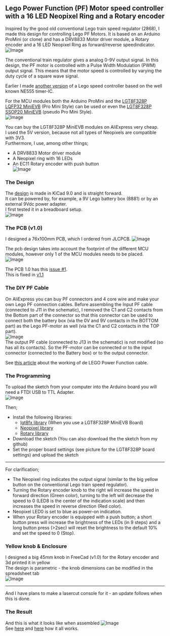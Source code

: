 ## Lego Power Function (PF) Motor speed controller with a 16 LED Neopixel Ring and a Rotary encoder

Inspired by the good old conventional Lego train speed regulator (2868), I made this design for controlling Lego PF Motors. It is based on an Arduino ProMini (or clone) and has a DRV8833 Motor driver module, a Rotary encoder and a 16 LED Neopixel Ring as forward/reverse speedindicator.
![Image](https://github.com/user-attachments/assets/080438ce-71e4-45de-afbd-547af4345155)

The conventional train regulator gives a analog 0-9V output signal. In this design, the PF motor is controlled with a Pulse Width Modulation (PWM) output signal. This means that the motor speed is controlled by varying the duty cycle of a square wave signal.

Earlier I made [another version](https://github.com/rdalen/Lego_PF-Motor-SpeedController) of a Lego speed controller based on the well known NE555 timer-IC. 

For the MCU modules both the Arduino ProMini and the [LGT8F328P LQFP32 MiniEVB](https://wolles-elektronikkiste.de/en/minievb-boards-an-overview) (Pro Mini Style) can be used or even the [LGT8F328P SSOP20 MiniEVB](https://wolles-elektronikkiste.de/en/minievb-boards-an-overview) (pseudo Pro Mini Style).  
![Image](https://github.com/user-attachments/assets/0f129618-70d6-4ebd-975c-3ff58fa520ff)  

You can buy the LGT8F328P MiniEVB modules on AliExpress very cheap.  
I used the 5V version, because not all types of Neopixels are compatible with 3V3.  
Furthermore, I use, among other things;  
- A DRV8833 Motor driver module  
- A Neopixel ring with 16 LEDs  
- An EC11 Rotary encoder with push button  
![Image](https://github.com/user-attachments/assets/06701ed0-27e3-411e-9106-8a072cb2fcc8)

### The Design
The [design](/docs/Lego%20PF%20Motor%20speed%20controller%20with%20Neopixel%20-%20Schematic.pdf) is made in KiCad 9.0 and is straight forward.  
It can be powered by, for example, a 9V Lego battery box (8881) or by an external 9Vdc power adapter.  
I first tested it in a breadboard setup.  
![Image](https://github.com/user-attachments/assets/53ff555d-a833-40cc-8e04-70d34815b413)

### The PCB (v1.0)
I designed a 76x100mm PCB, which I ordered from JLCPCB. 
![Image](https://github.com/user-attachments/assets/d91549f5-1c7f-4ae1-9b96-8a0b97472900)

The pcb design takes into account the footprint of the different MCU modules, however only 1 of the MCU modules needs to be placed.  
![Image](https://github.com/user-attachments/assets/7c215320-499c-41ac-976d-e5720ad172ec)  

The PCB 1.0 has this [issue #1](https://github.com/rdalen/Lego_PF-Motor-SpeedController_Neopixel-version/issues/1).  
This is fixed in [v1.1](https://github.com/rdalen/Lego_PF-Motor-SpeedController_Neopixel-version/blob/main/src/KiCad9.0/Lego%20PF-Motor%20PWM%20Speedcontroller%20-%20Neopixel%20version-v1.1.zip)

### The DIY PF Cable
On AliExpress you can buy PF connectors and 4 core wire and make your own Lego PF connection cables.
Before assembling the Input PF cable (connected to J11 in the schematic), I removed the C1 and C2 contacts from the Bottom part of the connector so that this connector can be used to connect both the battery box (via the 0V and 9V contacts in the BOTTOM part) as the Lego PF-motor as well (via the C1 and C2 contacts in the TOP part).  
![Image](https://github.com/user-attachments/assets/0d40d8c7-a8f0-4172-9ac3-674145432b49)  
The output PF cable (connected to J13 in the schematic) is not modified (so has all its contacts).
So the PF-motor can be connected or to the input connector (connected to the Battery box) or to the output connector.  

See [this article](https://www.philohome.com/pf/pf.htm) about the working of de LEGO Power Function cable.

### The Programming

To upload the sketch from your computer into the Arduino board you will need a FTDI USB to TTL Adapter.  
![Image](https://github.com/user-attachments/assets/b041cc7b-5861-4736-9400-6b8c63063f8f)

Then;  
- Install the following libraries:
  - [lgt8fx library](https://github.com/dbuezas/lgt8fx?tab=readme-ov-file) (When you use a LGT8F328P MiniEVB Board)
  - [Neopixel library](https://github.com/adafruit/Adafruit_NeoPixel)
  - [Rotary library](https://github.com/buxtronix/arduino/tree/master/libraries/Rotary)
- Download the sketch (You can also download the the sketch from my github)
- Set the proper board settings (see picture for the LGT8F328P board settings) and upload the sketch  
___
For clarification;
- The Neopixel ring indicates the output signal (similar to the big yellow button on the conventional Lego train speed regulator).  
- Turning the Rotary encoder knob to the right wll increase the speed in forward direction (Green color), turning to the left will decrease the speed to 0 (LED8 is the center of the indication scale) and then increases the speed in reverse direction (Red color).  
- Neopixel LED0 is set to blue as power-on indication. 
- When your Rotary encoder is equipped with a push button; a short button press will increase the brightness of the LEDs (in 9 steps) and a long button press (>2sec) will reset the brightness to the default 10% and set the speed to 0 (Stop).  

### Yellow knob & Enclosure
I designed a big 45mm knob in FreeCad (v1.0) for the Rotary encoder and 3d printed it in yellow  
The design is parametric - the knob dimensions can be modified in the spreadsheet tab  
![Image](https://github.com/user-attachments/assets/5b739373-55db-4e97-83ee-1e48683dd2e2)  
___
And I have plans to make a lasercut console for it - an update follows when this is done.  

### The Result
And this is what it looks like when assembled
![Image](https://github.com/user-attachments/assets/a1ad2bc3-2896-4e92-b623-1acb0c6bc26c)  
See [here](https://youtube.com/shorts/p-FWXSREwLY) and [here](https://youtube.com/shorts/qJE7di6izpw) how it all works.  



